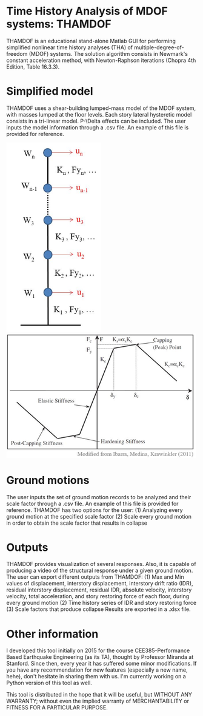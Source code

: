 # Time History Analysis of MDOF systems: THAMDOF

THAMDOF is an educational stand-alone Matlab GUI for performing simplified nonlinear time history analyses (THA) of multiple-degree-of-freedom (MDOF) systems. The solution algorithm consists in Newmark's constant acceleration method, with Newton-Raphson iterations (Chopra 4th Edition, Table 16.3.3).

# Simplified model

THAMDOF uses a shear-building lumped-mass model of the MDOF system, with masses lumped at the floor levels. Each story lateral hysteretic model consists in a tri-linear model. P-\Delta effects can be included.
The user inputs the model information through a .csv file. An example of this file is provided for reference.

<img src="Figures/BldgModel.JPG" width="250" title="Shear-building lumped-mass model"/> <img src="Figures/HystModel.JPG" width="500" title="Hysteretic model"/> 

# Ground motions

The user inputs the set of ground motion records to be analyzed and their scale factor through a .csv file. An example of this file is provided for reference.
THAMDOF has two options for the user:
  (1) Analyzing every ground motion at the specified scale factor
  (2) Scale every ground motion in order to obtain the scale factor that results in collapse

# Outputs

THAMDOF provides visualization of several responses. Also, it is capable of producing a video of the structural response under a given ground motion.
The user can export different outputs from THAMDOF:
  (1) Max and Min values of displacement, interstory displacement, interstory drift ratio (IDR), residual interstory displacement, residual IDR, absolute velocity, interstory velocity, total acceleration, and story restoring force of each floor, during every ground motion
  (2) Time history series of IDR and story restoring force 
  (3) Scale factors that produce collapse
Results are exported in a .xlsx file.

# Other information

I developed this tool initially on 2015 for the course CEE385-Performance Based Earthquake Engineering (as its TA), thought by Professor Miranda at Stanford. Since then, every year it has suffered some minor modifications. If you have any recommendation for new features (especially a new name, hehe), don't hesitate in sharing them with us. 
I'm currently working on a Python version of this tool as well.

This tool is distributed in the hope that it will be useful, but WITHOUT ANY WARRANTY; without even the implied warranty of MERCHANTABILITY or FITNESS FOR A PARTICULAR PURPOSE.
